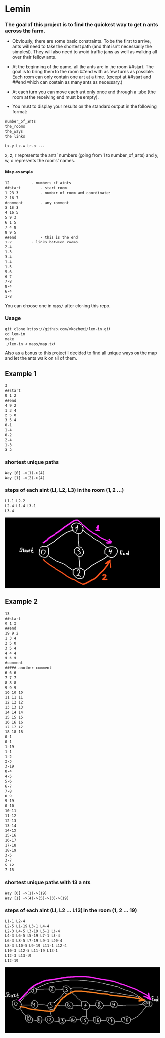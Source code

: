 # Lemin
    
### The goal of this project is to find the quickest way to get n ants across the farm.

* Obviously, there are some basic constraints. To be the first to arrive, ants will need to take the shortest path (and that isn’t necessarily the simplest). They will also need to avoid traffic jams as well as walking all over their fellow ants.

* At the beginning of the game, all the ants are in the room ##start. The goal is to bring them to the room ##end with as few turns as possible. Each room can only contain one ant at a time. (except at ##start and ##end which can contain as many ants as necessary.)

* At each turn you can move each ant only once and through a tube (the room at the receiving end must be empty).

* You must to display your results on the standard output in the following format:
```
number_of_ants
the_rooms
the_ways
the_links

Lx-y Lz-w Lr-o ...
```
x, z, r represents the ants’ numbers (going from 1 to number_of_ants) and y, w, o represents the rooms’ names.

#### Map example

	12 			- numbers of aints
	##start			- start room
	1 23 3			- number of room and coordinates
	2 16 7
	#comment		- any comment
	3 16 3
	4 16 5
	5 9 3
	6 1 5
	7 4 8
	8 9 5
	##end			- this is the end 
	1-2			- links between rooms
	2-4
	1-3
	3-4
	1-4
	1-5
	5-6
	6-7
	7-8
	8-4
	6-4
	1-8

You can choose one in `maps/` after cloning this repo.

### Usage
```
git clone https://github.com/vkozhemi/lem-in.git
cd lem-in
make
./lem-in < maps/map.txt
```
Also as a bonus to this project I decided to find all unique ways on the map and let the ants walk on all of them.

## Example 1

	3
	##start
	0 1 2
	##end
	4 9 2
	1 3 4
	2 5 0
	3 5 4
	0-1
	1-4
	0-2
	2-4
	1-3
	3-2

### shortest unique paths

	Way [0] ->(1)->(4)
	Way [1] ->(2)->(4)

### steps of each aint (L1, L2, L3) in the room (1, 2 ...)

	L1-1 L2-2 
	L2-4 L1-4 L3-1 
	L3-4 

![Image alt](https://github.com/vkozhemi/lem-in/raw/master/img/1.png)

## Example 2

	13
	##start
	0 1 2
	##end
	19 9 2
	1 3 4
	2 5 0
	3 5 4
	4 4 4
	5 5 5
	#comment
	##### another comment
	6 6 6
	7 7 7
	8 8 8
	9 9 9
	10 10 10
	11 11 11
	12 12 12
	13 13 13
	14 14 14
	15 15 15
	16 16 16
	17 17 17
	18 18 18
	0-1
	0-1
	1-19
	1-1
	1-2
	2-3
	3-19
	0-4
	4-5
	5-6
	6-7
	7-8
	8-9
	9-19
	0-10
	10-11
	11-12
	12-13
	13-14
	14-15
	15-16
	16-17
	17-18
	18-19
	3-5
	3-7
	5-12
	7-15

### shortest unique paths with 13 aints
	Way [0] ->(1)->(19)
	Way [1] ->(4)->(5)->(3)->(19)

### steps of each aint (L1, L2 ... L13) in the room (1, 2 ... 19)
	L1-1 L2-4 
	L2-5 L1-19 L3-1 L4-4 
	L2-3 L4-5 L3-19 L5-1 L6-4 
	L4-3 L6-5 L5-19 L7-1 L8-4 
	L6-3 L8-5 L7-19 L9-1 L10-4 
	L8-3 L10-5 L9-19 L11-1 L12-4 
	L10-3 L12-5 L11-19 L13-1 
	L12-3 L13-19 
	L12-19 

![Image alt](https://github.com/vkozhemi/lem-in/raw/master/img/2.png)

